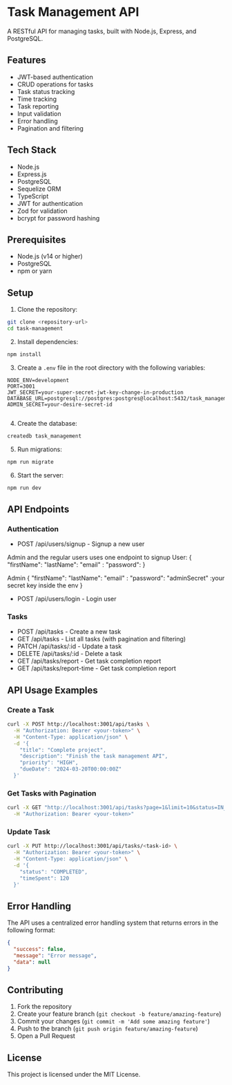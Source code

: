 # Task Management API

A RESTful API for managing tasks, built with Node.js, Express, and PostgreSQL.

## Features

- JWT-based authentication
- CRUD operations for tasks
- Task status tracking
- Time tracking
- Task reporting
- Input validation
- Error handling
- Pagination and filtering

## Tech Stack

- Node.js
- Express.js
- PostgreSQL
- Sequelize ORM
- TypeScript
- JWT for authentication
- Zod for validation
- bcrypt for password hashing

## Prerequisites

- Node.js (v14 or higher)
- PostgreSQL
- npm or yarn

## Setup

1. Clone the repository:

```bash
git clone <repository-url>
cd task-management
```

2. Install dependencies:

```bash
npm install
```

3. Create a `.env` file in the root directory with the following variables:

```env
NODE_ENV=development
PORT=3001
JWT_SECRET=your-super-secret-jwt-key-change-in-production
DATABASE_URL=postgresql://postgres:postgres@localhost:5432/task_management
ADMIN_SECRET=your-desire-secret-id


```

4. Create the database:

```bash
createdb task_management
```

5. Run migrations:

```bash
npm run migrate
```

6. Start the server:

```bash
npm run dev
```

## API Endpoints

### Authentication

- POST /api/users/signup - Signup a new user

Admin and the regular users uses one endpoint to signup
User:
{
"firstName":
"lastName":
"email" :
"password":
}

Admin
{
"firstName":
"lastName":
"email" :
"password":
"adminSecret" :your secret key inside the env
}

- POST /api/users/login - Login user

### Tasks

- POST /api/tasks - Create a new task
- GET /api/tasks - List all tasks (with pagination and filtering)
- PATCH /api/tasks/:id - Update a task
- DELETE /api/tasks/:id - Delete a task
- GET /api/tasks/report - Get task completion report
- GET /api/tasks/report-time - Get task completion report

## API Usage Examples

### Create a Task

```bash
curl -X POST http://localhost:3001/api/tasks \
  -H "Authorization: Bearer <your-token>" \
  -H "Content-Type: application/json" \
  -d '{
    "title": "Complete project",
    "description": "Finish the task management API",
    "priority": "HIGH",
    "dueDate": "2024-03-20T00:00:00Z"
  }'
```

### Get Tasks with Pagination

```bash
curl -X GET "http://localhost:3001/api/tasks?page=1&limit=10&status=IN_PROGRESS" \
  -H "Authorization: Bearer <your-token>"
```

### Update Task

```bash
curl -X PUT http://localhost:3001/api/tasks/<task-id> \
  -H "Authorization: Bearer <your-token>" \
  -H "Content-Type: application/json" \
  -d '{
    "status": "COMPLETED",
    "timeSpent": 120
  }'
```

## Error Handling

The API uses a centralized error handling system that returns errors in the following format:

```json
{
  "success": false,
  "message": "Error message",
  "data": null
}
```

## Contributing

1. Fork the repository
2. Create your feature branch (`git checkout -b feature/amazing-feature`)
3. Commit your changes (`git commit -m 'Add some amazing feature'`)
4. Push to the branch (`git push origin feature/amazing-feature`)
5. Open a Pull Request

## License

This project is licensed under the MIT License.
